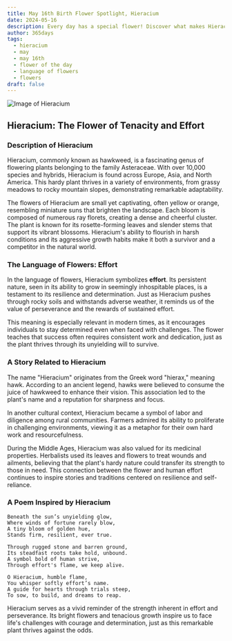 ```yaml
---
title: May 16th Birth Flower Spotlight, Hieracium
date: 2024-05-16
description: Every day has a special flower! Discover what makes Hieracium unique as today’s birth flower and its symbolic meaning.
author: 365days
tags:
  - hieracium
  - may
  - may 16th
  - flower of the day
  - language of flowers
  - flowers
draft: false
---
```


![Image of Hieracium](https://cdn.pixabay.com/photo/2013/08/30/10/53/alpine-hawkweed-177284_1280.jpg#center)


## Hieracium: The Flower of Tenacity and Effort

### Description of Hieracium

Hieracium, commonly known as hawkweed, is a fascinating genus of flowering plants belonging to the family Asteraceae. With over 10,000 species and hybrids, Hieracium is found across Europe, Asia, and North America. This hardy plant thrives in a variety of environments, from grassy meadows to rocky mountain slopes, demonstrating remarkable adaptability.

The flowers of Hieracium are small yet captivating, often yellow or orange, resembling miniature suns that brighten the landscape. Each bloom is composed of numerous ray florets, creating a dense and cheerful cluster. The plant is known for its rosette-forming leaves and slender stems that support its vibrant blossoms. Hieracium's ability to flourish in harsh conditions and its aggressive growth habits make it both a survivor and a competitor in the natural world.

### The Language of Flowers: Effort

In the language of flowers, Hieracium symbolizes **effort**. Its persistent nature, seen in its ability to grow in seemingly inhospitable places, is a testament to its resilience and determination. Just as Hieracium pushes through rocky soils and withstands adverse weather, it reminds us of the value of perseverance and the rewards of sustained effort.

This meaning is especially relevant in modern times, as it encourages individuals to stay determined even when faced with challenges. The flower teaches that success often requires consistent work and dedication, just as the plant thrives through its unyielding will to survive.

### A Story Related to Hieracium

The name "Hieracium" originates from the Greek word "hierax," meaning hawk. According to an ancient legend, hawks were believed to consume the juice of hawkweed to enhance their vision. This association led to the plant's name and a reputation for sharpness and focus.

In another cultural context, Hieracium became a symbol of labor and diligence among rural communities. Farmers admired its ability to proliferate in challenging environments, viewing it as a metaphor for their own hard work and resourcefulness.

During the Middle Ages, Hieracium was also valued for its medicinal properties. Herbalists used its leaves and flowers to treat wounds and ailments, believing that the plant's hardy nature could transfer its strength to those in need. This connection between the flower and human effort continues to inspire stories and traditions centered on resilience and self-reliance.

### A Poem Inspired by Hieracium

```
Beneath the sun’s unyielding glow,  
Where winds of fortune rarely blow,  
A tiny bloom of golden hue,  
Stands firm, resilient, ever true.  

Through rugged stone and barren ground,  
Its steadfast roots take hold, unbound.  
A symbol bold of human strive,  
Through effort's flame, we keep alive.  

O Hieracium, humble flame,  
You whisper softly effort’s name.  
A guide for hearts through trials steep,  
To sow, to build, and dreams to reap.  
```

Hieracium serves as a vivid reminder of the strength inherent in effort and perseverance. Its bright flowers and tenacious growth inspire us to face life's challenges with courage and determination, just as this remarkable plant thrives against the odds.